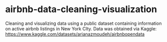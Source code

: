 # airbnb-data-cleaning-visualization
Cleaning and visualizing data using a public dataset containing information on active airbnb listings in New York CIty.
Data was obtained via Kaggle: https://www.kaggle.com/datasets/arianazmoudeh/airbnbopendata
